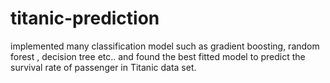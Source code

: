 # titanic-prediction
implemented many classification model such as gradient boosting, random forest , decision tree etc.. and found the best fitted model to predict the survival rate of passenger in  Titanic data set. 
